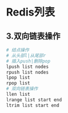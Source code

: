 # Redis列表


## 3.双向链表操作

```sh
# 结点操作
# 从头部l|从尾部r
# 插入push|删除pop
lpush list nodes
rpush list nodes
lpop list
rpop list
# 双向链表操作
llen list
lrange list start end
ltrim list start end

```
